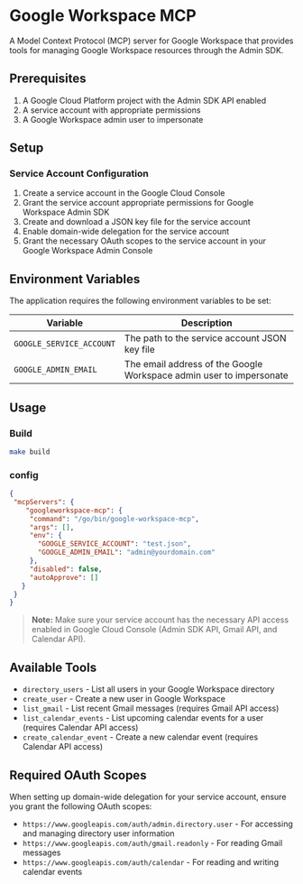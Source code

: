 # Google Workspace MCP

A Model Context Protocol (MCP) server for Google Workspace that provides tools for managing Google Workspace resources through the Admin SDK.

## Prerequisites

1. A Google Cloud Platform project with the Admin SDK API enabled
2. A service account with appropriate permissions
3. A Google Workspace admin user to impersonate

## Setup

### Service Account Configuration

1. Create a service account in the Google Cloud Console
2. Grant the service account appropriate permissions for Google Workspace Admin SDK
3. Create and download a JSON key file for the service account
4. Enable domain-wide delegation for the service account
5. Grant the necessary OAuth scopes to the service account in your Google Workspace Admin Console

## Environment Variables

The application requires the following environment variables to be set:

| Variable | Description |
|----------|-------------|
| `GOOGLE_SERVICE_ACCOUNT` | The path to the service account JSON key file |
| `GOOGLE_ADMIN_EMAIL` | The email address of the Google Workspace admin user to impersonate |

## Usage

### Build

```bash
make build
```

 
 ### config
 
 ```json
 {
  "mcpServers": {
     "googleworkspace-mcp": {
      "command": "/go/bin/google-workspace-mcp",
      "args": [],
      "env": {
        "GOOGLE_SERVICE_ACCOUNT": "test.json",
        "GOOGLE_ADMIN_EMAIL": "admin@yourdomain.com"
      },
      "disabled": false,
      "autoApprove": []
    }
  }
}
```

> **Note:** Make sure your service account has the necessary API access enabled in Google Cloud Console (Admin SDK API, Gmail API, and Calendar API).

## Available Tools

- `directory_users` - List all users in your Google Workspace directory
- `create_user` - Create a new user in Google Workspace
- `list_gmail` - List recent Gmail messages (requires Gmail API access)
- `list_calendar_events` - List upcoming calendar events for a user (requires Calendar API access)
- `create_calendar_event` - Create a new calendar event (requires Calendar API access)

## Required OAuth Scopes

When setting up domain-wide delegation for your service account, ensure you grant the following OAuth scopes:

- `https://www.googleapis.com/auth/admin.directory.user` - For accessing and managing directory user information
- `https://www.googleapis.com/auth/gmail.readonly` - For reading Gmail messages
- `https://www.googleapis.com/auth/calendar` - For reading and writing calendar events
